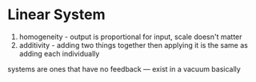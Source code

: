 # Linear System

1. homogeneity - output is proportional for input, scale doesn't matter
2. additivity - adding two things together then applying it is the same as adding each individually

systems are ones that have no feedback — exist in a vacuum basically